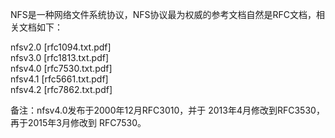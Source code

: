 NFS是一种网络文件系统协议，NFS协议最为权威的参考文档自然是RFC文档，相关文档如下：  

nfsv2.0   [rfc1094.txt.pdf]  
nfsv3.0   [rfc1813.txt.pdf]  
nfsv4.0   [rfc7530.txt.pdf]  
nfsv4.1   [rfc5661.txt.pdf]  
nfsv4.2   [rfc7862.txt.pdf]  

备注：nfsv4.0发布于2000年12月RFC3010，并于 2013年4月修改到RFC3530，再于2015年3月修改到 RFC7530。